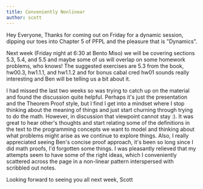 ```yaml
---
title: Conveniently Nonlinear
author: scott 
---
```

Hey Everyone, 
Thanks for coming out on Friday for a dynamic session, dipping our toes into Chapter 5 of PFPL and the pleasure that is "Dynamics".

Next week (Friday night at 6:30 at Bento Miso) we will be covering sections 5.3, 5.4, and 5.5 and maybe some of us will overlap on some homework problems, who knows!   The suggested exercises are 5.3 from the book, hw00.3, hw1.1.1, and hw1.1.2 and for bonus cabal cred hw01 sounds really interesting and Ben will be telling us a bit about it.

I had missed the last two weeks so was trying to catch up on the material and found the discussion quite helpful.  Perhaps it's just the presentation and the Theorem Proof style, but I find I get into a mindset where I stop thinking about the meaning of things and just start churning through trying to do the math.  However, in discussion that viewpoint cannot stay :).  It was great to hear other's thoughts and start relating some of the definitions in the text to the programming concepts we want to model and thinking about what problems might arise as we continue to explore things.  Also, I really appreciated seeing Ben's concise proof approach, it's been so long since I did math proofs, I'd forgotten some things.  I was pleasantly relieved that my attempts seem to have some of the right ideas, which I conveniently scattered across the page in a non-linear pattern interspersed with scribbled out notes.

Looking forward to seeing you all next week,
Scott

